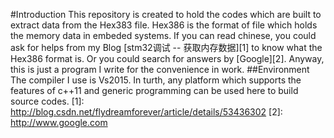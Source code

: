 #Introduction
This repository is created to hold the codes which are built to extract data from the Hex383 file. Hex386 is the format of file which holds the memory data in embeded systems. If you can read chinese, you could ask for helps from my Blog [stm32调试 -- 获取内存数据][1] to know what the Hex386 format is. Or you could search for answers by [Google][2]. Anyway, this is just a program I write for the convenience in work.
##Environment
The compiler I use is Vs2015. In turth, any platform which supports the features of c++11 and generic programming can be used here to build source codes.
[1]: http://blog.csdn.net/flydreamforever/article/details/53436302
[2]: http://www.google.com
